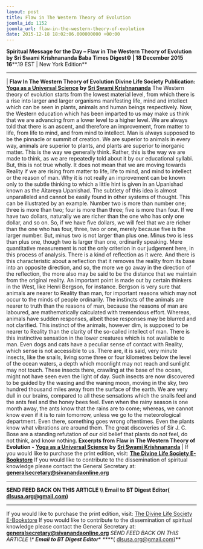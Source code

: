 ```yaml
---
layout: post
title: Flaw in The Western Theory of Evolution
joomla_id: 1152
joomla_url: flaw-in-the-western-theory-of-evolution
date: 2015-12-18 18:02:06.000000000 +00:00
---
```

**Spiritual Message for the Day – Flaw in The Western Theory of Evolution by Sri Swami Krishnananda**
 **Baba Times Digest© | 18 December 2015 16****.19 EST | New York Edition**
* * *
| 
**Flaw In The Western Theory of Evolution**
**Divine Life Society Publication:** [**Yoga as a Universal Science**](http://www.swami-krishnananda.org/univ/univ_02.html) **by** [**Sri Swami Krishnananda**](http://www.dlshq.org/saints/krishnananda.htm)
The Western theory of evolution starts from the lowest material level, from which there is a rise into larger and larger organisms manifesting life, mind and intellect which can be seen in plants, animals and human beings respectively. Now, the Western education which has been imparted to us may make us think that we are advancing from a lower level to a higher level. We are always told that there is an ascent, and therefore an improvement, from matter to life, from life to mind, and from mind to intellect. Man is always supposed to be the pinnacle or summit of creation. We are superior to animals in every way, animals are superior to plants, and plants are superior to inorganic matter. This is the way we generally think. Rather, this is the way we are made to think, as we are repeatedly told about it by our educational syllabi. But, this is not true wholly. It does not mean that we are moving towards Reality if we are rising from matter to life, life to mind, and mind to intellect or the reason of man. Why it is not really an improvement can be known only to the subtle thinking to which a little hint is given in an Upanishad known as the Aitareya Upanishad. The subtlety of this idea is almost unparalleled and cannot be easily found in other systems of thought.
This can be illustrated by an example. Number two is more than number one; three is more than two; four is more than three; five is more than four. If we have two dollars, naturally we are richer than the one who has only one dollar, and so on. So, if we have five dollars, we will feel that we are richer than the one who has four, three, two or one, merely because five is the larger number. But, minus two is not larger than plus one. Minus two is less than plus one, though two is larger than one, ordinarily speaking. Mere quantitative measurement is not the only criterion in our judgement here, in this process of analysis. There is a kind of reflection as it were. And there is this characteristic about a reflection that it removes the reality from its base into an opposite direction, and so, the more we go away in the direction of the reflection, the more also may be said to be the distance that we maintain from the original reality.
An important point is made out by certain thinkers in the West, like Henri Bergson, for instance. Bergson is very sure that animals are nearer to Reality than man, for important reasons which may not occur to the minds of people ordinarily. The instincts of the animals are nearer to truth than the reasons of man, because the reasons of man are laboured, are mathematically calculated with tremendous effort. Whereas, animals have sudden responses, albeit those responses may be blurred and not clarified. This instinct of the animals, however dim, is supposed to be nearer to Reality than the clarity of the so-called intellect of man. There is this instinctive sensation in the lower creatures which is not available to man. Even dogs and cats have a peculiar sense of contact with Reality, which sense is not accessible to us. There are, it is said, very minute insects, like the snails, living some three or four kilometres below the level of the ocean waters, a depth which moonlight may not reach and sunlight may not touch. These insects there, crawling at the base of the ocean, might not have seen even the light of day. Such insects are now discovered to be guided by the waxing and the waning moon, moving in the sky, two hundred thousand miles away from the surface of the earth. We are very dull in our brains, compared to all these sensations which the snails feel and the ants feel and the honey bees feel. Even when the rainy season is one month away, the ants know that the rains are to come; whereas, we cannot know even if it is to rain tomorrow, unless we go to the meteorological department. Even there, something goes wrong oftentimes. Even the plants know what vibrations are around them. The great discoveries of Sir J. C. Bose are a standing refutation of our old belief that plants do not feel, do not think, and know nothing.
**Excerpts from**
**Flaw in The Western Theory of Evolution -** [**Yoga as a Universal Science**](http://www.swami-krishnananda.org/univ/univ_02.html) **by** [**Sri Swami Krishnananda**](http://www.dlshq.org/saints/krishnananda.htm)
 |
If you would like to purchase the print edition, visit: **[The Divine Life Society E-Bookstore](http://www.dlshq.org/download/download.htm)**
If you would like to contribute to the dissemination of spiritual knowledge please contact the General Secretary at: [](mailto:%20%3Cscript%20type=%27text/javascript%27%3E%20%3C%21--%20var%20prefix%20=%20%27ma%27%20+%20%27il%27%20+%20%27to%27;%20var%20path%20=%20%27hr%27%20+%20%27ef%27%20+%20%27=%27;%20var%20addy57016%20=%20%27generalsecretary%27%20+%20%27@%27;%20addy57016%20=%20addy57016%20+%20%27sivanandaonline%27%20+%20%27.%27%20+%20%27org%27;%20document.write%28%27%3Ca%20%27%20+%20path%20+%20%27%5C%27%27%20+%20prefix%20+%20%27:%27%20+%20addy57016%20+%20%27%5C%27%3E%27%29;%20document.write%28addy57016%29;%20document.write%28%27%3C%5C/a%3E%27%29;%20//--%3E%5Cn%20%3C/script%3E%3Cscript%20type=%27text/javascript%27%3E%20%3C%21--%20document.write%28%27%3Cspan%20style=%5C%27display:%20none;%5C%27%3E%27%29;%20//--%3E%20%3C/script%3EThis%20email%20address%20is%20being%20protected%20from%20spambots.%20You%20need%20JavaScript%20enabled%20to%20view%20it.%20%3Cscript%20type=%27text/javascript%27%3E%20%3C%21--%20document.write%28%27%3C/%27%29;%20document.write%28%27span%3E%27%29;%20//--%3E%20%3C/script%3E?subject=Contribution%20to%20Dissemination%20of%20Spiritual%20Knowledge) **generalsecretary@sivanandaonline.org**
****
**SEND FEED BACK ON THIS ARTICLE \\\ Email to BT Digest Editor[](mailto:%20%3Cscript%20type=%27text/javascript%27%3E%20%3C%21--%20var%20prefix%20=%20%27ma%27%20+%20%27il%27%20+%20%27to%27;%20var%20path%20=%20%27hr%27%20+%20%27ef%27%20+%20%27=%27;%20var%20addy72654%20=%20%27dlsusa.org%27%20+%20%27@%27;%20addy72654%20=%20addy72654%20+%20%27gmail%27%20+%20%27.%27%20+%20%27com%27;%20document.write%28%27%3Ca%20%27%20+%20path%20+%20%27%5C%27%27%20+%20prefix%20+%20%27:%27%20+%20addy72654%20+%20%27%5C%27%3E%27%29;%20document.write%28addy72654%29;%20document.write%28%27%3C%5C/a%3E%27%29;%20//--%3E%5Cn%20%3C/script%3E%3Cscript%20type=%27text/javascript%27%3E%20%3C%21--%20document.write%28%27%3Cspan%20style=%5C%27display:%20none;%5C%27%3E%27%29;%20//--%3E%20%3C/script%3EThis%20email%20address%20is%20being%20protected%20from%20spambots.%20You%20need%20JavaScript%20enabled%20to%20view%20it.%20%3Cscript%20type=%27text/javascript%27%3E%20%3C%21--%20document.write%28%27%3C/%27%29;%20document.write%28%27span%3E%27%29;%20//--%3E%20%3C/script%3E?subject=DLS%20Posts)( [dlsusa.org@gmail.com](mailto:dlsusa.org@gmail.com))**
* * *
  
If you would like to purchase the print edition, visit: [The Divine Life Society E-Bookstore](http://www.dlshq.org/download/download.htm)
If you would like to contribute to the dissemination of spiritual knowledge please contact the General Secretary at: **[generalsecretary@sivanandaonline.org](mailto:generalsecretary@sivanandaonline.org)**
**SEND FEED BACK ON THIS ARTICLE \\\**  **Email to BT Digest Editor**** [](mailto:%20%3Cscript%20type=%27text/javascript%27%3E%20%3C%21--%20var%20prefix%20=%20%27ma%27%20+%20%27il%27%20+%20%27to%27;%20var%20path%20=%20%27hr%27%20+%20%27ef%27%20+%20%27=%27;%20var%20addy72654%20=%20%27dlsusa.org%27%20+%20%27@%27;%20addy72654%20=%20addy72654%20+%20%27gmail%27%20+%20%27.%27%20+%20%27com%27;%20document.write%28%27%3Ca%20%27%20+%20path%20+%20%27%5C%27%27%20+%20prefix%20+%20%27:%27%20+%20addy72654%20+%20%27%5C%27%3E%27%29;%20document.write%28addy72654%29;%20document.write%28%27%3C%5C/a%3E%27%29;%20//--%3E%5Cn%20%3C/script%3E%3Cscript%20type=%27text/javascript%27%3E%20%3C%21--%20document.write%28%27%3Cspan%20style=%5C%27display:%20none;%5C%27%3E%27%29;%20//--%3E%20%3C/script%3EThis%20email%20address%20is%20being%20protected%20from%20spambots.%20You%20need%20JavaScript%20enabled%20to%20view%20it.%20%3Cscript%20type=%27text/javascript%27%3E%20%3C%21--%20document.write%28%27%3C/%27%29;%20document.write%28%27span%3E%27%29;%20//--%3E%20%3C/script%3E?subject=DLS%20Posts)****( [dlsusa.org@gmail.com](mailto:dlsusa.org@gmail.com))**  
